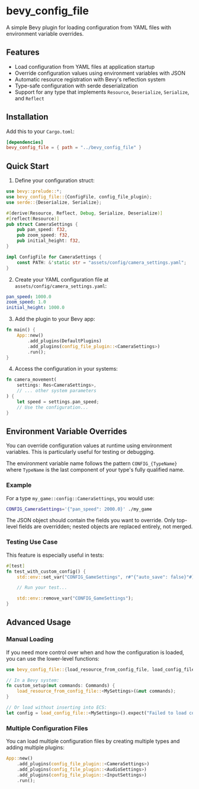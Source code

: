 # bevy_config_file

A simple Bevy plugin for loading configuration from YAML files with environment variable overrides.

## Features

- Load configuration from YAML files at application startup
- Override configuration values using environment variables with JSON
- Automatic resource registration with Bevy's reflection system
- Type-safe configuration with serde deserialization
- Support for any type that implements `Resource`, `Deserialize`, `Serialize`, and `Reflect`

## Installation

Add this to your `Cargo.toml`:

```toml
[dependencies]
bevy_config_file = { path = "../bevy_config_file" }
```

## Quick Start

1. Define your configuration struct:

```rust
use bevy::prelude::*;
use bevy_config_file::{ConfigFile, config_file_plugin};
use serde::{Deserialize, Serialize};

#[derive(Resource, Reflect, Debug, Serialize, Deserialize)]
#[reflect(Resource)]
pub struct CameraSettings {
    pub pan_speed: f32,
    pub zoom_speed: f32,
    pub initial_height: f32,
}

impl ConfigFile for CameraSettings {
    const PATH: &'static str = "assets/config/camera_settings.yaml";
}
```

2. Create your YAML configuration file at `assets/config/camera_settings.yaml`:

```yaml
pan_speed: 1000.0
zoom_speed: 1.0
initial_height: 1000.0
```

3. Add the plugin to your Bevy app:

```rust
fn main() {
    App::new()
        .add_plugins(DefaultPlugins)
        .add_plugins(config_file_plugin::<CameraSettings>)
        .run();
}
```

4. Access the configuration in your systems:

```rust
fn camera_movement(
    settings: Res<CameraSettings>,
    // ... other system parameters
) {
    let speed = settings.pan_speed;
    // Use the configuration...
}
```

## Environment Variable Overrides

You can override configuration values at runtime using environment variables. This is particularly useful for testing or debugging.

The environment variable name follows the pattern `CONFIG_{TypeName}` where `TypeName` is the last component of your type's fully qualified name.

### Example

For a type `my_game::config::CameraSettings`, you would use:

```bash
CONFIG_CameraSettings='{"pan_speed": 2000.0}' ./my_game
```

The JSON object should contain the fields you want to override. Only top-level fields are overridden; nested objects are replaced entirely, not merged.

### Testing Use Case

This feature is especially useful in tests:

```rust
#[test]
fn test_with_custom_config() {
    std::env::set_var("CONFIG_GameSettings", r#"{"auto_save": false}"#);

    // Run your test...

    std::env::remove_var("CONFIG_GameSettings");
}
```

## Advanced Usage

### Manual Loading

If you need more control over when and how the configuration is loaded, you can use the lower-level functions:

```rust
use bevy_config_file::{load_resource_from_config_file, load_config_file};

// In a Bevy system:
fn custom_setup(mut commands: Commands) {
    load_resource_from_config_file::<MySettings>(&mut commands);
}

// Or load without inserting into ECS:
let config = load_config_file::<MySettings>().expect("Failed to load config");
```

### Multiple Configuration Files

You can load multiple configuration files by creating multiple types and adding multiple plugins:

```rust
App::new()
    .add_plugins(config_file_plugin::<CameraSettings>)
    .add_plugins(config_file_plugin::<AudioSettings>)
    .add_plugins(config_file_plugin::<InputSettings>)
    .run();
```